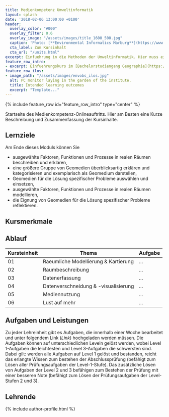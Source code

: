 ```yaml
---
title: Medienkompetenz Umweltinformatik
layout: splash
date: '2018-02-06 13:00:00 +0100'
header:
  overlay_color: "#000"
  overlay_filter: 0.6
  overlay_image: "/assets/images/title_1600_500.jpg"
  caption: 'Photo: [**Environmental Informatics Marburg**](https://www.flickr.com/environmentalinformatics-marburg/)'
  cta_label: Zum Kursinhalt
  cta_url: "/units.html"
excerpt: Einfuehrung in die Methoden der Umweltinformatik. Hier muss ein besserer Text her.
feature_row_intro:
- excerpt: Einfuehrungskurs im [Bachelorstudiengang Geographie](https://www.uni-marburg.de/de/fb19/studium/studiengaenge/bsc_geographie){:target="_blank"} und im [Lehramtsstudium Erdkunde](https://www.uni-marburg.de/de/fb19/studium/studiengaenge/erdkunde-lehramt-gymnasium/herzlich-willkommen-beim-bachelor-geographie) an der Philipps Universitaet Marburg
feature_row_ilos:
- image_path: "/assets/images/envobs_ilos.jpg"
  alt: PC monitor laying in the garden of the institute.
  title: Intended learning outcomes
  excerpt: "Template..."
---
```


{% include feature_row id="feature_row_intro" type="center" %}

Startseite des Medienkompetenz-Onlineauftritts.
Hier am Besten eine Kurze Beschreibung und Zusammenfassung der Kursinhalte.

## Lernziele

Am Ende dieses Moduls können Sie
* ausgewählte Faktoren, Funktionen und Prozesse in realen Räumen beschreiben und erklären,
* eine größere Gruppe von Geomedien überblicksartig erklären und kategorisieren und exemplarisch als Geomedium darstellen,
* Geomedien für die Lösung spezifischer Probleme auswählen und einsetzen,
* ausgewählte Faktoren, Funktionen und Prozesse in realen Räumen modellieren,
* die Eignung von Geomedien für die Lösung spezifischer Probleme reflektieren.


## Kursmerkmale


## Ablauf

| Kursteinheit | Thema | Aufgabe |
|-------|--------|---------|
| 01 | Raeumliche Modellierung & Kartierung | ... |
| 02 | Raumbeschreibung                     | ... |
| 03 | Datenerfassung                       | ... |
| 04 | Datenverschneidung & -visualisierung | ... |
| 05 | Mediennutzung                         | ... |
| 06 | Lust auf mehr                        | ... |


## Aufgaben und Leistungen
Zu jeder Lehreinheit gibt es Aufgaben, die innerhalb einer Woche bearbeitet und unter folgendem Link (*Link*) hochgeladen werden müssen. Die Aufgaben können auf unterschiedlichen Leveln gelöst werden, wobei Level 1-Aufgaben die leichtesten und Level 3-Aufgaben die schwersten sind. Dabei gilt: werden alle Aufgaben auf Level 1 gelöst und bestanden, reicht das erlangte Wissen zum bestehen der Abschlussprüfung (befähigt zum Lösen aller Prüfungsaufgaben der Level-1-Stufe). Das zusätzliche Lösen von Aufgaben der Level 2 und 3 befähigen zum Bestehen der Prüfung mit einer besseren Note (befähigt zum Lösen der Prüfungsaufgaben der Level-Stufen 2 und 3).


## Lehrende
{% include author-profile.html %}
